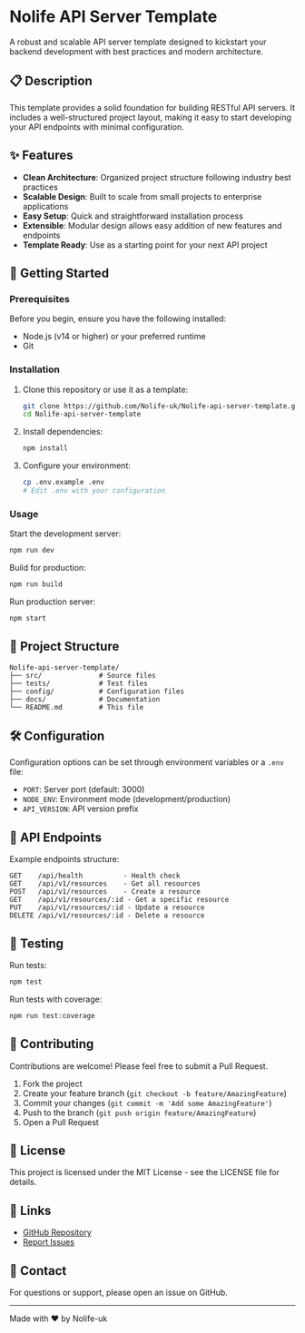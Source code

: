 # Nolife API Server Template

A robust and scalable API server template designed to kickstart your backend development with best practices and modern architecture.

## 📋 Description

This template provides a solid foundation for building RESTful API servers. It includes a well-structured project layout, making it easy to start developing your API endpoints with minimal configuration.

## ✨ Features

- **Clean Architecture**: Organized project structure following industry best practices
- **Scalable Design**: Built to scale from small projects to enterprise applications
- **Easy Setup**: Quick and straightforward installation process
- **Extensible**: Modular design allows easy addition of new features and endpoints
- **Template Ready**: Use as a starting point for your next API project

## 🚀 Getting Started

### Prerequisites

Before you begin, ensure you have the following installed:
- Node.js (v14 or higher) or your preferred runtime
- Git

### Installation

1. Clone this repository or use it as a template:
   ```bash
   git clone https://github.com/Nolife-uk/Nolife-api-server-template.git
   cd Nolife-api-server-template
   ```

2. Install dependencies:
   ```bash
   npm install
   ```

3. Configure your environment:
   ```bash
   cp .env.example .env
   # Edit .env with your configuration
   ```

### Usage

Start the development server:
```bash
npm run dev
```

Build for production:
```bash
npm run build
```

Run production server:
```bash
npm start
```

## 📁 Project Structure

```
Nolife-api-server-template/
├── src/              # Source files
├── tests/            # Test files
├── config/           # Configuration files
├── docs/             # Documentation
└── README.md         # This file
```

## 🛠️ Configuration

Configuration options can be set through environment variables or a `.env` file:

- `PORT`: Server port (default: 3000)
- `NODE_ENV`: Environment mode (development/production)
- `API_VERSION`: API version prefix

## 📝 API Endpoints

Example endpoints structure:

```
GET    /api/health          - Health check
GET    /api/v1/resources    - Get all resources
POST   /api/v1/resources    - Create a resource
GET    /api/v1/resources/:id - Get a specific resource
PUT    /api/v1/resources/:id - Update a resource
DELETE /api/v1/resources/:id - Delete a resource
```

## 🧪 Testing

Run tests:
```bash
npm test
```

Run tests with coverage:
```bash
npm run test:coverage
```

## 🤝 Contributing

Contributions are welcome! Please feel free to submit a Pull Request.

1. Fork the project
2. Create your feature branch (`git checkout -b feature/AmazingFeature`)
3. Commit your changes (`git commit -m 'Add some AmazingFeature'`)
4. Push to the branch (`git push origin feature/AmazingFeature`)
5. Open a Pull Request

## 📄 License

This project is licensed under the MIT License - see the LICENSE file for details.

## 🔗 Links

- [GitHub Repository](https://github.com/Nolife-uk/Nolife-api-server-template)
- [Report Issues](https://github.com/Nolife-uk/Nolife-api-server-template/issues)

## 📧 Contact

For questions or support, please open an issue on GitHub.

---

Made with ❤️ by Nolife-uk